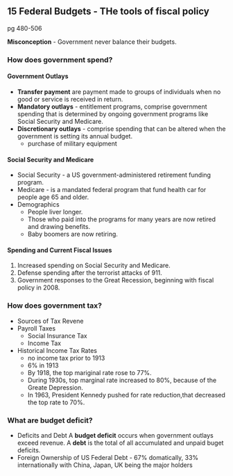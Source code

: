 ## 15 Federal Budgets - THe tools of fiscal policy
pg 480-506

**Misconception** - Government never balance their budgets.

### How does government spend?

#### Government Outlays
* **Transfer payment** are payment made to groups of individuals when no good or service is received in return.
* **Mandatory outlays** - entitlement programs, comprise government spending that is determined by ongoing government programs like Social Security and Medicare.
* **Discretionary outlays** - comprise spending that can be altered when the government is setting its annual budget.
  + purchase of military equipment

#### Social Security and Medicare
+ Social Security - a US government-administered retirement funding program.
+ Medicare - is a mandated federal program that fund health car for people age 65 and older.
+ Demographics
  + People liver longer.
  + Those who paid into the programs for many years are now retired and drawing benefits.
  + Baby boomers are now retiring.

#### Spending and Current Fiscal Issues
1. Increased spending on Social Security and Medicare.
2. Defense spending after the terrorist attacks of 911.
3. Government responses to the Great Recession, beginning with fiscal policy in 2008.

### How does government tax?
+ Sources of Tax Revene
+ Payroll Taxes
  + Social Insurance Tax
  + Income Tax
+ Historical Income Tax Rates
  + no income tax prior to 1913
  + 6% in 1913
  + By 1918, the top mariginal rate rose to 77%.
  + During 1930s, top marginal rate increased to 80%, because of the Greate Depression.
  + In 1963, President Kennedy pushed for rate reduction,that decreased the top rate to 70%.

### What are budget deficit?
+ Deficits and Debt
A **budget deficit** occurs when government outlays exceed revenue.
A **debt** is the total of all accumulated and unpaid buget deficits.
+ Foreign Ownership of US Federal Debt - 67% domatically, 33% internationally with China, Japan, UK being the major holders
